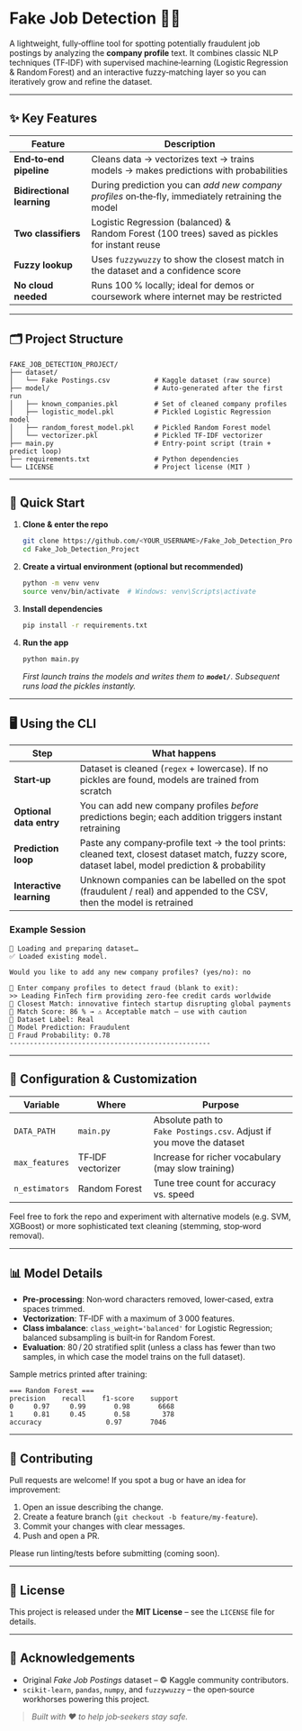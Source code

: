 # Fake Job Detection 🚫💼

A lightweight, fully‑offline tool for spotting potentially fraudulent job postings by analyzing the **company profile** text. It combines classic NLP techniques (TF‑IDF) with supervised machine‑learning (Logistic Regression & Random Forest) and an interactive fuzzy‑matching layer so you can iteratively grow and refine the dataset.

---

## ✨ Key Features

| Feature                    | Description                                                                                       |
| -------------------------- | ------------------------------------------------------------------------------------------------- |
| **End‑to‑end pipeline**    | Cleans data → vectorizes text → trains models → makes predictions with probabilities              |
| **Bidirectional learning** | During prediction you can *add new company profiles* on‑the‑fly, immediately retraining the model |
| **Two classifiers**        | Logistic Regression (balanced) & Random Forest (100 trees) saved as pickles for instant reuse     |
| **Fuzzy lookup**           | Uses `fuzzywuzzy` to show the closest match in the dataset and a confidence score                 |
| **No cloud needed**        | Runs 100 % locally; ideal for demos or coursework where internet may be restricted                |

---

## 🗂 Project Structure

```text
FAKE_JOB_DETECTION_PROJECT/
├── dataset/
│   └── Fake Postings.csv           # Kaggle dataset (raw source)
├── model/                          # Auto‑generated after the first run
│   ├── known_companies.pkl         # Set of cleaned company profiles
│   ├── logistic_model.pkl          # Pickled Logistic Regression model
│   ├── random_forest_model.pkl     # Pickled Random Forest model
│   └── vectorizer.pkl              # Pickled TF‑IDF vectorizer
├── main.py                         # Entry‑point script (train + predict loop)
├── requirements.txt                # Python dependencies
└── LICENSE                         # Project license (MIT )
```

---

## 🚀 Quick Start

1. **Clone & enter the repo**
   ```bash
   git clone https://github.com/<YOUR_USERNAME>/Fake_Job_Detection_Project.git
   cd Fake_Job_Detection_Project
   ```
2. **Create a virtual environment (optional but recommended)**
   ```bash
   python -m venv venv
   source venv/bin/activate  # Windows: venv\Scripts\activate
   ```
3. **Install dependencies**
   ```bash
   pip install -r requirements.txt
   ```
4. **Run the app**
   ```bash
   python main.py
   ```
   *First launch trains the models and writes them to **`model/`**. Subsequent runs load the pickles instantly.*

---

## 🖥️ Using the CLI

| Step                     | What happens                                                                                                                                      |
| ------------------------ | ------------------------------------------------------------------------------------------------------------------------------------------------- |
| **Start‑up**             | Dataset is cleaned (`regex` + lowercase). If no pickles are found, models are trained from scratch                                                |
| **Optional data entry**  | You can add new company profiles *before* predictions begin; each addition triggers instant retraining                                            |
| **Prediction loop**      | Paste any company‑profile text → the tool prints: cleaned text, closest dataset match, fuzzy score, dataset label, model prediction & probability |
| **Interactive learning** | Unknown companies can be labelled on the spot (fraudulent / real) and appended to the CSV, then the model is retrained                            |

### Example Session

```text
🔄 Loading and preparing dataset…
✅ Loaded existing model.

Would you like to add any new company profiles? (yes/no): no

🧠 Enter company profiles to detect fraud (blank to exit):
>> Leading FinTech firm providing zero‑fee credit cards worldwide
🔹 Closest Match: innovative fintech startup disrupting global payments
🔹 Match Score: 86 % → ⚠️ Acceptable match – use with caution
🔹 Dataset Label: Real
🔹 Model Prediction: Fraudulent
🔹 Fraud Probability: 0.78
--------------------------------------------------
```

---

## 🔧 Configuration & Customization

| Variable       | Where             | Purpose                                                              |
| -------------- | ----------------- | -------------------------------------------------------------------- |
| `DATA_PATH`    | `main.py`         | Absolute path to `Fake Postings.csv`. Adjust if you move the dataset |
| `max_features` | TF‑IDF vectorizer | Increase for richer vocabulary (may slow training)                   |
| `n_estimators` | Random Forest     | Tune tree count for accuracy vs. speed                               |

Feel free to fork the repo and experiment with alternative models (e.g. SVM, XGBoost) or more sophisticated text cleaning (stemming, stop‑word removal).

---

## 📊 Model Details

- **Pre‑processing**: Non‑word characters removed, lower‑cased, extra spaces trimmed.
- **Vectorization**: TF‑IDF with a maximum of 3 000 features.
- **Class imbalance**: `class_weight='balanced'` for Logistic Regression; balanced subsampling is built‑in for Random Forest.
- **Evaluation**: 80 / 20 stratified split (unless a class has fewer than two samples, in which case the model trains on the full dataset).

Sample metrics printed after training:

```
=== Random Forest ===
precision    recall    f1‑score    support
0     0.97     0.99       0.98       6668
1     0.81     0.45       0.58        378
accuracy                0.97       7046
```

---

## 🤝 Contributing

Pull requests are welcome! If you spot a bug or have an idea for improvement:

1. Open an issue describing the change.
2. Create a feature branch (`git checkout -b feature/my‑feature`).
3. Commit your changes with clear messages.
4. Push and open a PR.

Please run linting/tests before submitting (coming soon).

---

## 📄 License

This project is released under the **MIT License** – see the `LICENSE` file for details.

---

## 🙏 Acknowledgements

- Original *Fake Job Postings* dataset – © Kaggle community contributors.
- `scikit‑learn`, `pandas`, `numpy`, and `fuzzywuzzy` – the open‑source workhorses powering this project.

> *Built with ❤ to help job‑seekers stay safe.*

